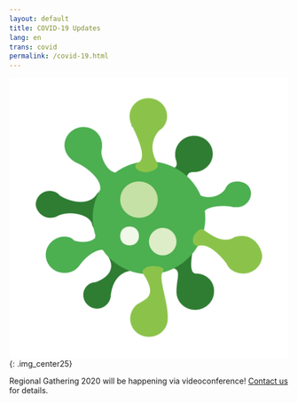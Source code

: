 ```yaml
---
layout: default
title: COVID-19 Updates
lang: en
trans: covid
permalink: /covid-19.html
---
```

![COVID image](/assets/images/Virus.png){: .img_center25}

Regional Gathering 2020 will be happening via videoconference! [Contact us](/contact.html) for details.
